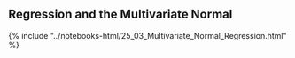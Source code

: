 Regression and the Multivariate Normal
------

{% include "../notebooks-html/25_03_Multivariate_Normal_Regression.html" %}
